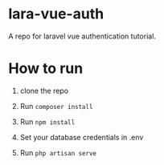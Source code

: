 # lara-vue-auth
A repo for laravel vue authentication tutorial.

# How to run 
1. clone the repo
2. Run 
 	`composer install`
3. Run 
	`npm install`

4. Set your database credentials in .env
5. Run 
	`php artisan serve`